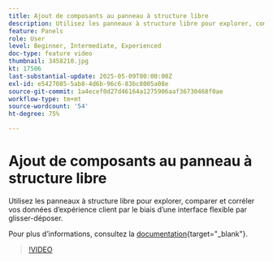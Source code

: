 ```yaml
---
title: Ajout de composants au panneau à structure libre
description: Utilisez les panneaux à structure libre pour explorer, comparer et corréler vos données d’expérience client par le biais d’une interface flexible par glisser-déposer.
feature: Panels
role: User
level: Beginner, Intermediate, Experienced
doc-type: feature video
thumbnail: 3458210.jpg
kt: 17506
last-substantial-update: 2025-05-09T00:00:00Z
exl-id: e5427085-5ab8-4d6b-96c6-83bc8005a08e
source-git-commit: 1a4ecef0d27d46164a1275906aaf36730468f0ae
workflow-type: tm+mt
source-wordcount: '54'
ht-degree: 75%

---
```


# Ajout de composants au panneau à structure libre

Utilisez les panneaux à structure libre pour explorer, comparer et corréler vos données d’expérience client par le biais d’une interface flexible par glisser-déposer.

Pour plus dʼinformations, consultez la [documentation](https://experienceleague.adobe.com/fr/docs/analytics-platform/using/cja-workspace/panels/freeform-panel){target="_blank"}.

>[!VIDEO](https://video.tv.adobe.com/v/3458210/?learn=on)
